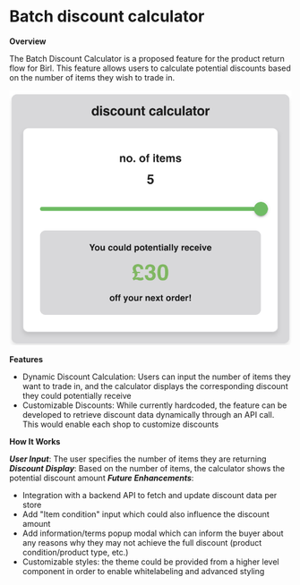 # Batch discount calculator

**Overview**

The Batch Discount Calculator is a proposed feature for the product return flow for Birl. This feature allows users to calculate potential discounts based on the number of items they wish to trade in.

![](assets/calculator.png)

**Features**

- Dynamic Discount Calculation: Users can input the number of items they want to trade in, and the calculator displays the corresponding discount they could potentially receive
- Customizable Discounts: While currently hardcoded, the feature can be developed to retrieve discount data dynamically through an API call. This would enable each shop to customize discounts

**How It Works**

***User Input***: The user specifies the number of items they are returning
***Discount Display***: Based on the number of items, the calculator shows the potential discount amount
***Future Enhancements***:

 - Integration with a backend API to fetch and update discount data per store
 - Add "Item condition" input which could also influence the discount amount
 - Add information/terms popup modal which can inform the buyer about any reasons why they may not achieve the full discount (product condition/product type, etc.)
 - Customizable styles: the theme could be provided from a higher level component in order to enable whitelabeling and advanced styling